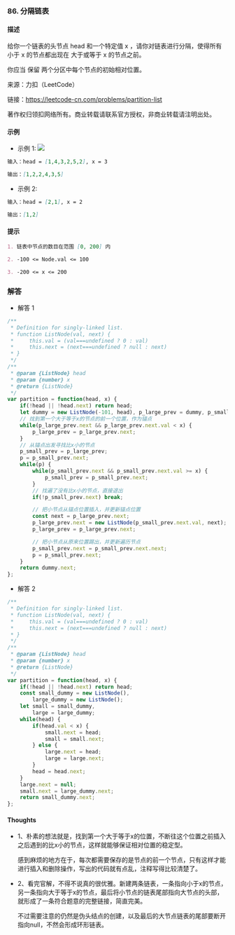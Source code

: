 ### 86. 分隔链表

#### 描述

给你一个链表的头节点 head 和一个特定值 x ，请你对链表进行分隔，使得所有 小于 x 的节点都出现在 大于或等于 x 的节点之前。

你应当 保留 两个分区中每个节点的初始相对位置。



来源：力扣（LeetCode）

链接：https://leetcode-cn.com/problems/partition-list

著作权归领扣网络所有。商业转载请联系官方授权，非商业转载请注明出处。

#### 示例

+ 示例 1:
![](https://assets.leetcode.com/uploads/2021/01/04/partition.jpg)
```md
输入：head = [1,4,3,2,5,2], x = 3

输出：[1,2,2,4,3,5]
```
+ 示例 2:
```md
输入：head = [2,1], x = 2

输出：[1,2]
```


#### 提示
```md
1. 链表中节点的数目在范围 [0, 200] 内

2. -100 <= Node.val <= 100

3. -200 <= x <= 200
```

### 解答

+ 解答 1
```js
/**
 * Definition for singly-linked list.
 * function ListNode(val, next) {
 *     this.val = (val===undefined ? 0 : val)
 *     this.next = (next===undefined ? null : next)
 * }
 */
/**
 * @param {ListNode} head
 * @param {number} x
 * @return {ListNode}
 */
var partition = function(head, x) {
    if(!head || !head.next) return head;
    let dummy = new ListNode(-101, head), p_large_prev = dummy, p_small_prev, p;
    // 找到第一个大于等于x的节点的前一个位置，作为锚点
    while(p_large_prev.next && p_large_prev.next.val < x) {
        p_large_prev = p_large_prev.next;
    }
    // 从锚点出发寻找比x小的节点
    p_small_prev = p_large_prev;
    p = p_small_prev.next;
    while(p) {
        while(p_small_prev.next && p_small_prev.next.val >= x) {
            p_small_prev = p_small_prev.next;
        }
        // 找遍了没有比x小的节点，直接退出
        if(!p_small_prev.next) break;

        // 把小节点从锚点位置插入，并更新锚点位置
        const next = p_large_prev.next;
        p_large_prev.next = new ListNode(p_small_prev.next.val, next);
        p_large_prev = p_large_prev.next;

        // 把小节点从原来位置踢出，并更新遍历节点
        p_small_prev.next = p_small_prev.next.next;
        p = p_small_prev.next;
    }
    return dummy.next;
};
```

+ 解答 2
```js
/**
 * Definition for singly-linked list.
 * function ListNode(val, next) {
 *     this.val = (val===undefined ? 0 : val)
 *     this.next = (next===undefined ? null : next)
 * }
 */
/**
 * @param {ListNode} head
 * @param {number} x
 * @return {ListNode}
 */
var partition = function(head, x) {
    if(!head || !head.next) return head;
    const small_dummy = new ListNode(), 
        large_dummy = new ListNode();
    let small = small_dummy,
        large = large_dummy;
    while(head) {
        if(head.val < x) {
            small.next = head;
            small = small.next;
        } else {
            large.next = head;
            large = large.next;
        }
        head = head.next;
    }
    large.next = null;
    small.next = large_dummy.next;
    return small_dummy.next;
};
```


#### Thoughts

+ 1、朴素的想法就是，找到第一个大于等于x的位置，不断往这个位置之前插入之后遇到的比x小的节点，这样就能够保证相对位置的稳定型。
  
  感到麻烦的地方在于，每次都需要保存的是节点的前一个节点，只有这样才能进行插入和删除操作，写出的代码就有点乱，注释写得比较清楚了。

+ 2、看完官解，不得不说真的很优雅。新建两条链表，一条指向小于x的节点，另一条指向大于等于x的节点，最后将小节点的链表尾部指向大节点的头部，就形成了一条符合题意的完整链接，简直完美。
  
  不过需要注意的仍然是伪头结点的创建，以及最后的大节点链表的尾部要断开指向null，不然会形成环形链表。
